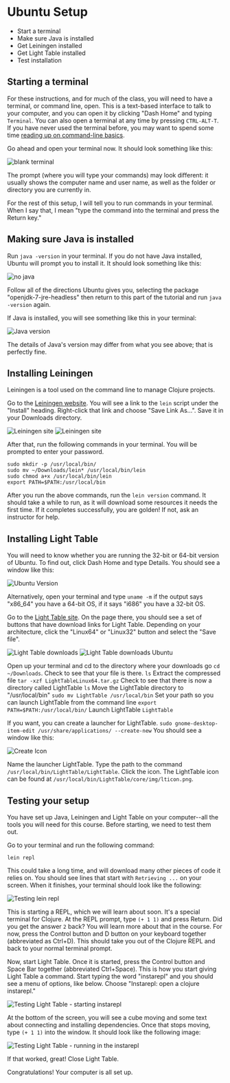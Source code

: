 Ubuntu Setup
==========

* Start a terminal
* Make sure Java is installed
* Get Leiningen installed
* Get Light Table installed
* Test installation

## Starting a terminal

For these instructions, and for much of the class, you will need to have a terminal, or command line, open. This is a text-based interface to talk to your computer, and you can open it by clicking "Dash Home" and typing `Terminal`. You can also open a terminal at any time by pressing `CTRL-ALT-T`. If you have never used the terminal before, you may want to spend some time [reading up on command-line basics](http://blog.teamtreehouse.com/command-line-basics).

Go ahead and open your terminal now. It should look something like this:

![blank terminal](img/ubuntu/blank_terminal.png)

The prompt (where you will type your commands) may look different: it usually shows the computer name and user name, as well as the folder or directory you are currently in.

For the rest of this setup, I will tell you to run commands in your terminal. When I say that, I mean "type the command into the terminal and press the Return key."

## Making sure Java is installed

Run `java -version` in your terminal. If you do not have Java installed, Ubuntu will prompt you to install it. It should look something like this: 

![no java](img/ubuntu/no_java.png)

Follow all of the directions Ubuntu gives you, selecting the package "openjdk-7-jre-headless" then return to this part of the tutorial and run `java -version` again.

If Java is installed, you will see something like this in your terminal:

![Java version](img/ubuntu/java_version.png)

The details of Java's version may differ from what you see above; that is perfectly fine.

## Installing Leiningen

Leiningen is a tool used on the command line to manage Clojure projects.

Go to the [Leiningen website](http://leiningen.org/). You will see a link to the `lein` script under the "Install" heading. Right-click that link and choose "Save Link As...". Save it in your Downloads directory.

![Leiningen site](img/leiningen_site.png)
![Leiningen site](img/lein_install.png)

After that, run the following commands in your terminal. You will be prompted to enter your password.

```
sudo mkdir -p /usr/local/bin/
sudo mv ~/Downloads/lein* /usr/local/bin/lein
sudo chmod a+x /usr/local/bin/lein
export PATH=$PATH:/usr/local/bin
```

After you run the above commands, run the `lein version` command. It should take a while to run, as it will download some resources it needs the first time. If it completes successfully, you are golden! If not, ask an instructor for help.

## Installing Light Table

You will need to know whether you are running the 32-bit or 64-bit version of Ubuntu. To find out, click Dash Home and type Details. You should see a window like this: 

![Ubuntu Version](img/ubuntu/ubuntu-version.png) 

Alternatively, open your terminal and type `uname -m` if the output says "x86_64" you have a 64-bit OS, if it says "i686" you have a 32-bit OS.

Go to the [Light Table site](http://www.lighttable.com/). On the page there, you should see a set of buttons that have download links for Light Table.
Depending on your architecture, click the "Linux64" or "Linux32" button and select the "Save file". 

![Light Table downloads](img/light-table-download.png)
![Light Table downloads Ubuntu](img/ubuntu/light-table-download.png)

Open up your terminal and cd to the directory where your downloads go `cd ~/Downloads`. 
Check to see that your file is there. `ls`
Extract the compressed file `tar -xzf LightTableLinux64.tar.gz`
Check to see that there is now a directory called LightTable `ls`
Move the LightTable directory to "/usr/local/bin" `sudo mv LightTable /usr/local/bin`
Set your path so you can launch LightTable from the command line `export PATH=$PATH:/usr/local/bin/`
Launch LightTable `LightTable`

If you want, you can create a launcher for LightTable. `sudo gnome-desktop-item-edit /usr/share/applications/ --create-new`
You should see a window like this: 

![Create Icon](img/ubuntu/create_icon.png)

Name the launcher LightTable. Type the path to the command `/usr/local/bin/LightTable/LightTable`. Click the icon. The LightTable icon can be found at `/usr/local/bin/LightTable/core/img/lticon.png`.


## Testing your setup

You have set up Java, Leiningen and Light Table on your computer--all the tools you will need for this course. Before starting, we need to test them out.

Go to your terminal and run the following command:

```
lein repl
```

This could take a long time, and will download many other pieces of code it relies on. You should see lines that start with `Retrieving ...` on your screen. When it finishes, your terminal should look like the following:

![Testing lein repl](img/ubuntu/testing-step2.png)

This is starting a REPL, which we will learn about soon. It's a special terminal for Clojure. At the REPL prompt, type `(+ 1 1)` and press Return. Did you get the answer `2` back? You will learn more about that in the course. For now, press the Control button and D button on your keyboard together (abbreviated as Ctrl+D). This should take you out of the Clojure REPL and back to your normal terminal prompt.

Now, start Light Table. Once it is started, press the Control button and Space Bar together (abbreviated Ctrl+Space). This is how you start giving Light Table a command. Start typing the word "instarepl" and you should see a menu of options, like below. Choose "Instarepl: open a clojure instarepl."

![Testing Light Table - starting instarepl](img/ubuntu/testing-step3.png)

At the bottom of the screen, you will see a cube moving and some text about connecting and installing dependencies. Once that stops moving, type `(+ 1 1)` into the window. It should look like the following image:

![Testing Light Table - running in the instarepl](img/ubuntu/testing-step4.png)

If that worked, great! Close Light Table.

Congratulations! Your computer is all set up.
